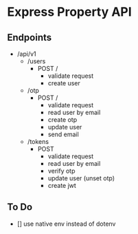 # Express Property API

## Endpoints

- /api/v1
    - /users
        - POST /
            - validate request
            - create user
    - /otp
        - POST /
            - validate request
            - read user by email
            - create otp
            - update user
            - send email
    - /tokens
        - POST
            - validate request
            - read user by email
            - verify otp
            - update user (unset otp)
            - create jwt

## To Do

- [] use native env instead of dotenv